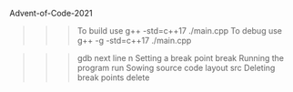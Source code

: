 Advent-of-Code-2021


>>> To build use
g++ -std=c++17 ./main.cpp
>>> To debug use
g++ -g -std=c++17 ./main.cpp


>>> gdb
>>next line 
n
>> Setting a break point
break <func name> 
>>> Running the program
run
>> Sowing source code
layout src
>> Deleting break points
delete
